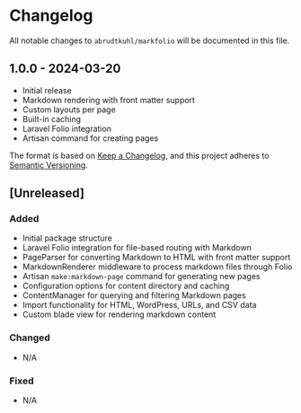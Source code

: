 # Changelog

All notable changes to `abrudtkuhl/markfolio` will be documented in this file.

## 1.0.0 - 2024-03-20

- Initial release
- Markdown rendering with front matter support
- Custom layouts per page
- Built-in caching
- Laravel Folio integration
- Artisan command for creating pages

The format is based on [Keep a Changelog](https://keepachangelog.com/en/1.0.0/),
and this project adheres to [Semantic Versioning](https://semver.org/spec/v2.0.0.html).

## [Unreleased]

### Added
- Initial package structure
- Laravel Folio integration for file-based routing with Markdown
- PageParser for converting Markdown to HTML with front matter support
- MarkdownRenderer middleware to process markdown files through Folio
- Artisan `make:markdown-page` command for generating new pages
- Configuration options for content directory and caching
- ContentManager for querying and filtering Markdown pages
- Import functionality for HTML, WordPress, URLs, and CSV data
- Custom blade view for rendering markdown content

### Changed
- N/A

### Fixed
- N/A 
